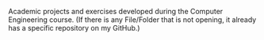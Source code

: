 Academic projects and exercises developed during the Computer Engineering course.
(If there is any File/Folder that is not opening, it already has a specific repository on my GitHub.)
